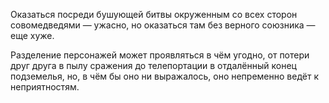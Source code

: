 Оказаться посреди бушующей битвы окруженным со всех сторон совомедведями — ужасно, но оказаться там без верного союзника — еще хуже.

Разделение персонажей может проявляться в чём угодно, от потери друг друга в пылу сражения до телепортации в отдалённый конец подземелья, но, в чём бы оно ни выражалось, оно непременно ведёт к неприятностям.